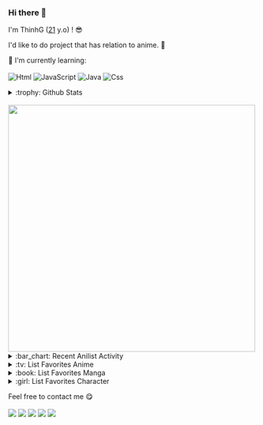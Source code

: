 ### Hi there 👋

I'm ThinhG ([21](https://github.com/moepoi/moepoi/commit/c15e0dc41a58149d47f7813f145259151a2a73c7) y.o) ! :sunglasses:

I'd like to do project that has relation to anime. :ghost:

:page_with_curl: I'm currently learning:
<br><br>
![Html](https://img.shields.io/badge/html-%230175C2.svg?style=for-the-badge&logo=html&logoColor=white)
![JavaScript](https://img.shields.io/badge/js-%230175C2.svg?style=for-the-badge&logo=html&logoColor=white)
![Java](https://img.shields.io/badge/java-%23FFFFFF.svg?style=for-the-badge&logo=java)
![Css](https://img.shields.io/badge/css-%23000000.svg?style=for-the-badge&logo=rust&logoColor=white)


<details>
<summary>:trophy: Github Stats</summary>
<img src="https://bad-apple-github-readme.vercel.app/api?show_bg=1&username=nguyenthinh0-VN">
<img src="https://github-profile-trophy.vercel.app/?username=nguyenthinh0-VN">
</details>

<br>

<img src="https://img.anili.st/user/161753" width="500">

<details>
<summary>:bar_chart: Recent Anilist Activity</summary>
  
<!-- anilist_activity starts -->
* [Plans to watch None](https://anilist.co/activity/656105379) of [Honzuki no Gekokujou: Shisho ni Naru Tame ni wa Shudan wo Erandeiraremasen 4th Season](https://anilist.co/anime/171110)
* [Watched episode 23](https://anilist.co/activity/647759142) of [Cang Yuan Tu](https://anilist.co/anime/155244)
* [Watched episode 32 - 33](https://anilist.co/activity/647759068) of [Gaishi Dizun](https://anilist.co/anime/155321)
* [Watched episode 364 - 365](https://anilist.co/activity/647759051) of [Dubu Xiaoyao](https://anilist.co/anime/119927)
* [Watched episode 7](https://anilist.co/activity/647505185) of [Konyaku Haki sareta Reijou wo Hirotta Ore ga, Ikenai Koto wo Oshiekomu](https://anilist.co/anime/154214)
<!-- anilist_activity ends -->

</details>

<details>
<summary>:tv: List Favorites Anime</summary>
  
<!-- favorites_anime starts -->
* [Ze Tian Ji](https://anilist.co/anime/101409)
* [Ze Tian Ji 2](https://anilist.co/anime/102165)
* [Ze Tian Ji 3](https://anilist.co/anime/102166)
* [Ze Tian Ji 4](https://anilist.co/anime/108986)
* [Ze Tian Ji 5](https://anilist.co/anime/115839)
* [Toaru Majutsu no Index](https://anilist.co/anime/4654)
* [Toaru Majutsu no Index II](https://anilist.co/anime/8937)
* [Toaru Majutsu no Index III](https://anilist.co/anime/100185)
* [Toaru Kagaku no Railgun](https://anilist.co/anime/6213)
* [Toaru Kagaku no Railgun S](https://anilist.co/anime/16049)
* [Toaru Kagaku no Railgun T](https://anilist.co/anime/104462)
* [Ling Jian Zun](https://anilist.co/anime/107882)
* [Ling Jian Zun 2](https://anilist.co/anime/116137)
* [Ling Jian Zun 3](https://anilist.co/anime/116138)
* [Ling Jian Zun 4](https://anilist.co/anime/120272)
* [Doupo Cangqiong](https://anilist.co/anime/102464)
* [Doupo Cangqiong 2](https://anilist.co/anime/102463)
* [Doupo Cangqiong 3](https://anilist.co/anime/104922)
* [World Trigger](https://anilist.co/anime/20729)
* [World Trigger 2](https://anilist.co/anime/114087)
* [Mahouka Koukou no Rettousei](https://anilist.co/anime/20458)
* [Mahouka Koukou no Rettousei: Raihousha-hen](https://anilist.co/anime/112300)
* [Tong Ling Fei](https://anilist.co/anime/99935)
* [Shu Ling Ji](https://anilist.co/anime/119945)
* [Quanzhi Fashi](https://anilist.co/anime/99200)
<!-- favorites_anime ends -->

</details>

<details>
<summary>:book: List Favorites Manga</summary>
  
<!-- favorites_manga starts -->
<!-- favorites_manga ends -->

</details>

<details>
<summary>:girl: List Favorites Character</summary>
  
<!-- favorites_characters starts -->
* [Mahiru Shiina](https://anilist.co/character/195602)
* [Mini Yaemori](https://anilist.co/character/153703)
* [Loo](https://anilist.co/character/293202)
* [Mukuro Hoshimiya](https://anilist.co/character/157109)
* [Akari Watanabe](https://anilist.co/character/191672)
* [Misaki Shokuhou](https://anilist.co/character/40136)
* [Kuon](https://anilist.co/character/126823)
* [Vladilena Milizé](https://anilist.co/character/141061)
* [Yor Forger](https://anilist.co/character/138102)
* [Chizuru Ichinose](https://anilist.co/character/128106)
* [Celia Claire](https://anilist.co/character/161678)
* [Kyouko Hori](https://anilist.co/character/66171)
* [Nagisa Minase](https://anilist.co/character/162885)
* [Sayu Ogiwara](https://anilist.co/character/127925)
* [Ravel Phenex](https://anilist.co/character/58341)
* [Yuuko Yoshida](https://anilist.co/character/141461)
* [Ziyu Zhou](https://anilist.co/character/234726)
* [Angelina Kudou Shields](https://anilist.co/character/128377)
* [Ninym Ralei](https://anilist.co/character/206374)
* [Marin Kitagawa](https://anilist.co/character/133676)
* [Holo](https://anilist.co/character/7373)
* [Ayako Kuroba](https://anilist.co/character/200612)
* [Nepgear](https://anilist.co/character/49927)
* [Jibril](https://anilist.co/character/87887)
<!-- favorites_characters ends -->

</details>

Feel free to contact me :yum:
<br><br>
<a href="https://t.me/moepoi" target="_blank"><img src="https://img.shields.io/badge/Telegram-%40moepoi-28a8ea"></a>
<a rel="me" href="https://moe.onl/@moepoi" target="_blank"><img src="https://img.shields.io/badge/Mastodon-%40moepoi-blueviolet"></a>
<a href="https://linkedin.com/in/moepoi" target="_blank"><img src="https://img.shields.io/badge/LinkedIn-moepoi-informational"></a>
<a href="mailto:moe@poi.lol"><img src="https://img.shields.io/badge/Email-moe%40poi.lol-orange"></a>
<a href="https://moepoi.dev" target="_blank"><img src="https://img.shields.io/badge/Personal%20Site-moepoi.dev-red"></a>
